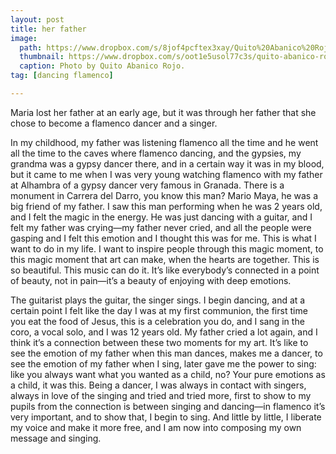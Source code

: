 ```yaml
---
layout: post
title: her father
image:
  path: https://www.dropbox.com/s/8jof4pcftex3xay/Quito%20Abanico%20Rojo.png?raw=1
  thumbnail: https://www.dropbox.com/s/oot1e5usol77c3s/quito-abanico-rojo_thumbnail.png?raw=1
  caption: Photo by Quito Abanico Rojo.
tag: [dancing flamenco]

---
```


Maria lost her father at an early age, but it was through her father that she chose to become a flamenco dancer and a singer. 

<!--more-->

In my childhood, my father was listening flamenco all the time and he went all the time to the caves where flamenco dancing, and the gypsies, my grandma was a gypsy dancer there, and in a certain way it was in my blood, but it came to me when I was very young watching flamenco with my father at Alhambra of a gypsy dancer very famous in Granada. There is a monument in Carrera del Darro, you know this man? Mario Maya, he was a big friend of my father. I saw this man performing when he was 2 years old, and I felt the magic in the energy. He was just dancing with a guitar, and I felt my father was crying—my father never cried, and all the people were gasping and I felt this emotion and I thought this was for me. This is what I want to do in my life. I want to inspire people through this magic moment, to this magic moment that art can make, when the hearts are together. This is so beautiful. This music can do it. It’s like everybody’s connected in a point of beauty, not in pain—it’s a beauty of enjoying with deep emotions.

The guitarist plays the guitar, the singer sings. I begin dancing, and at a certain point I felt like the day I was at my first communion, the first time you eat the food of Jesus, this is a celebration you do, and I sang in the coro, a vocal solo, and I was 12 years old. My father cried a lot again, and I think it’s a connection between these two moments for my art. It’s like to see the emotion of my father when this man dances, makes me a dancer, to see the emotion of my father when I sing, later gave me the power to sing: like you always want what you wanted as a child, no? Your pure emotions as a child, it was this. Being a dancer, I was always in contact with singers, always in love of the singing and tried and tried more, first to show to my pupils from the connection is between singing and dancing—in flamenco it’s very important, and to show that, I begin to sing. And little by little, I liberate my voice and make it more free, and I am now into composing my own message and singing. 